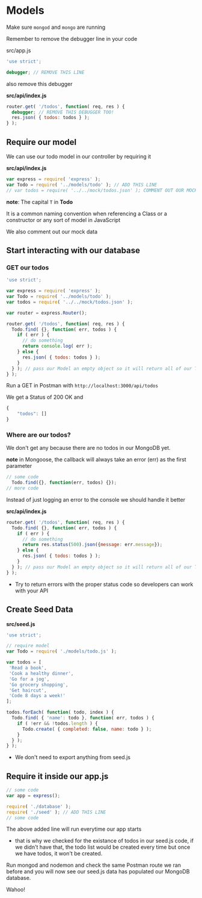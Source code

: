 # Models

Make sure `mongod` and `mongo` are running

Remember to remove the debugger line in your code

src/app.js

```js
'use strict';

debugger; // REMOVE THIS LINE
```

also remove this debugger

**src/api/index.js**

```js
router.get( '/todos', function( req, res ) {
  debugger; // REMOVE THIS DEBUGGER TOO!
  res.json( { todos: todos } );
} );
```
## Require our model
We can use our todo model in our controller by requiring it

**src/api/index.js**

```js
var express = require( 'express' );
var Todo = require( '../models/todo' ); // ADD THIS LINE
// var todos = require( '../../mock/todos.json' ); COMMENT OUT OUR MOCK DATA
```

**note**: The capital `T` in **Todo**

It is a common naming convention when referencing a Class or a constructor or any sort of model in JavaScript

We also comment out our mock data

## Start interacting with our database

### GET our todos

```js
'use strict';

var express = require( 'express' );
var Todo = require( '../models/todo' );
var todos = require( '../../mock/todos.json' );

var router = express.Router();

router.get( '/todos', function( req, res ) {
  Todo.find( {}, function( err, todos ) {
    if ( err ) {
      // do something
      return console.log( err );
    } else {
      res.json( { todos: todos } );
    }
  } ); // pass our Model an empty object so it will return all of our Todos.
} );
```

Run a GET in Postman with `http://localhost:3000/api/todos`

We get a Status of 200 OK and

```js
{
    "todos": []
}
```

### Where are our todos?
We don't get any because there are no todos in our MongoDB yet.

**note** in Mongoose, the callback will always take an error (err) as the first parameter

```js
// some code
  Todo.find({}, function(err, todos) {});
// more code
```

Instead of just logging an error to the console we should handle it better

**src/api/index.js**

```js
router.get( '/todos', function( req, res ) {
  Todo.find( {}, function( err, todos ) {
    if ( err ) {
      // do something
      return res.status(500).json({message: err.message});
    } else {
      res.json( { todos: todos } );
    }
  } ); // pass our Model an empty object so it will return all of our Todos.
} );
```

* Try to return errors with the proper status code so developers can work with your API

## Create Seed Data

**src/seed.js**

```js
'use strict';

// require model
var Todo = require( './models/todo.js' );

var todos = [
 'Read a book',
 'Cook a healthy dinner',
 'Go for a jog',
 'Go grocery shopping',
 'Get haircut',
 'Code 8 days a week!'
];

todos.forEach( function( todo, index ) {
  Todo.find( { 'name': todo }, function( err, todos ) {
    if ( !err && !todos.length ) {
      Todo.create( { completed: false, name: todo } );
    }
  } );
} );
```

* We don't need to export anything from seed.js

## Require it inside our app.js

```js
// some code
var app = express();

require( './database' );
require( './seed' ); // ADD THIS LINE
// some code
```

The above added line will run everytime our app starts
* that is why we checked for the existance of todos in our seed.js code, if we didn't have that, the todo list would be created every time but once we have todos, it won't be created.

Run mongod and nodemon and check the same Postman route we ran before and you will now see our seed.js data has populated our MongoDB database.

Wahoo!


